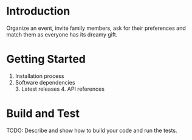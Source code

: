 # Introduction 
Organize an event, invite family members, ask for their preferences and match them as everyone has its dreamy gift.

# Getting Started
<ol>
<li>	Installation process</li>
<li>	Software dependencies</li>
3.	Latest releases
4.	API references
</ol>

# Build and Test
TODO: Describe and show how to build your code and run the tests.  
